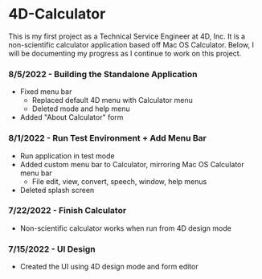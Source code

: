 # 4D-Calculator

This is my first project as a Technical Service Engineer at 4D, Inc. It is a non-scientific calculator application based off Mac OS Calculator. Below, I will be documenting my progress as I continue to work on this project.

### 8/5/2022 - Building the Standalone Application
- Fixed menu bar
   - Replaced default 4D menu with Calculator menu
   - Deleted mode and help menu
- Added "About Calculator" form
 
### 8/1/2022 - Run Test Environment + Add Menu Bar
- Run application in test mode
- Added custom menu bar to Calculator, mirroring Mac OS Calculator menu bar
   - File edit, view, convert, speech, window, help menus
- Deleted splash screen

### 7/22/2022 - Finish Calculator 
- Non-scientific calculator works when run from 4D design mode

### 7/15/2022 - UI Design
- Created the UI using 4D design mode and form editor
